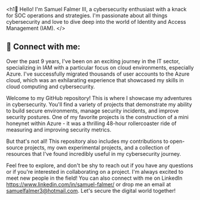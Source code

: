 <h1👋 Hello! I'm Samuel Falmer III, a cybersecurity enthusiast with a knack for SOC operations and strategies. I'm passionate about all things cybersecurity and love to dive deep into the world of Identity and Access Management (IAM). </>


<h2> 🤳 Connect with me:</h2>

Over the past 9 years, I've been on an exciting journey in the IT sector, specializing in IAM with a particular focus on cloud environments, especially Azure. I've successfully migrated thousands of user accounts to the Azure cloud, which was an exhilarating experience that showcased my skills in cloud computing and cybersecurity.

Welcome to my GitHub repository! This is where I showcase my adventures in cybersecurity. You'll find a variety of projects that demonstrate my ability to build secure environments, manage security incidents, and improve security postures. One of my favorite projects is the construction of a mini honeynet within Azure - it was a thrilling 48-hour rollercoaster ride of measuring and improving security metrics.

But that's not all! This repository also includes my contributions to open-source projects, my own experimental projects, and a collection of resources that I've found incredibly useful in my cybersecurity journey.

Feel free to explore, and don't be shy to reach out if you have any questions or if you're interested in collaborating on a project. I'm always excited to meet new people in the field! You can also connect with me on LinkedIn https://www.linkedin.com/in/samuel-falmer/ or drop me an email at samuelfalmer3@hotmail.com. Let's secure the digital world together!
